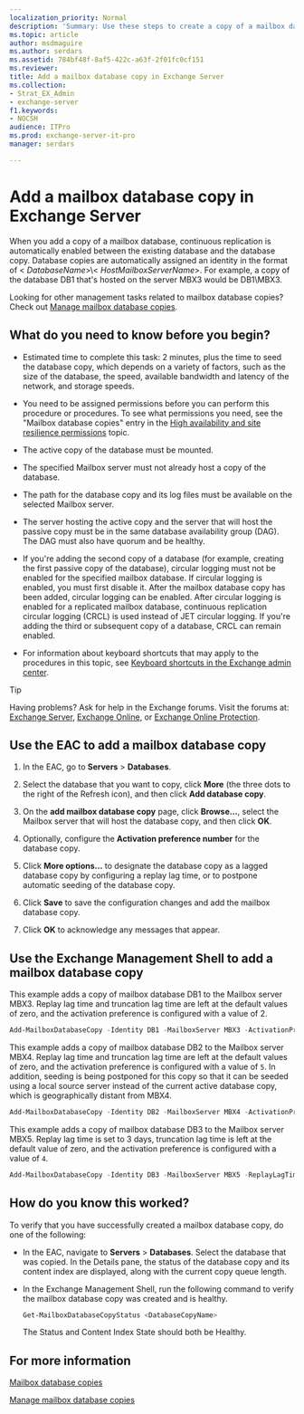 ```yaml
---
localization_priority: Normal
description: 'Summary: Use these steps to create a copy of a mailbox database in Exchange Server 2016 or Exchange Server 2019.'
ms.topic: article
author: msdmaguire
ms.author: serdars
ms.assetid: 784bf48f-8af5-422c-a63f-2f01fc0cf151
ms.reviewer: 
title: Add a mailbox database copy in Exchange Server
ms.collection:
- Strat_EX_Admin
- exchange-server
f1.keywords:
- NOCSH
audience: ITPro
ms.prod: exchange-server-it-pro
manager: serdars

---
```


# Add a mailbox database copy  in Exchange Server

When you add a copy of a mailbox database, continuous replication is automatically enabled between the existing database and the database copy. Database copies are automatically assigned an identity in the format of \< _DatabaseName_\>\\< _HostMailboxServerName_\>. For example, a copy of the database DB1 that's hosted on the server MBX3 would be DB1\MBX3.

Looking for other management tasks related to mailbox database copies? Check out [Manage mailbox database copies](manage-database-copies.md).

## What do you need to know before you begin?

- Estimated time to complete this task: 2 minutes, plus the time to seed the database copy, which depends on a variety of factors, such as the size of the database, the speed, available bandwidth and latency of the network, and storage speeds.

- You need to be assigned permissions before you can perform this procedure or procedures. To see what permissions you need, see the "Mailbox database copies" entry in the [High availability and site resilience permissions](../../permissions/feature-permissions/ha-permissions.md) topic.

- The active copy of the database must be mounted.

- The specified Mailbox server must not already host a copy of the database.

- The path for the database copy and its log files must be available on the selected Mailbox server.

- The server hosting the active copy and the server that will host the passive copy must be in the same database availability group (DAG). The DAG must also have quorum and be healthy.

- If you're adding the second copy of a database (for example, creating the first passive copy of the database), circular logging must not be enabled for the specified mailbox database. If circular logging is enabled, you must first disable it. After the mailbox database copy has been added, circular logging can be enabled. After circular logging is enabled for a replicated mailbox database, continuous replication circular logging (CRCL) is used instead of JET circular logging. If you're adding the third or subsequent copy of a database, CRCL can remain enabled.

- For information about keyboard shortcuts that may apply to the procedures in this topic, see [Keyboard shortcuts in the Exchange admin center](../../about-documentation/exchange-admin-center-keyboard-shortcuts.md).

> [!TIP]
> Having problems? Ask for help in the Exchange forums. Visit the forums at: [Exchange Server](https://social.technet.microsoft.com/forums/office/home?category=exchangeserver), [Exchange Online](https://social.technet.microsoft.com/forums/msonline/home?forum=onlineservicesexchange), or [Exchange Online Protection](https://social.technet.microsoft.com/forums/forefront/home?forum=FOPE).

## Use the EAC to add a mailbox database copy
<a name="UseEMC"> </a>

1. In the EAC, go to **Servers** \> **Databases**.

2. Select the database that you want to copy, click **More** (the three dots to the right of the Refresh icon), and then click **Add database copy**.

3. On the **add mailbox database copy** page, click **Browse...**, select the Mailbox server that will host the database copy, and then click **OK**.

4. Optionally, configure the **Activation preference number** for the database copy.

5. Click **More options...** to designate the database copy as a lagged database copy by configuring a replay lag time, or to postpone automatic seeding of the database copy.

6. Click **Save** to save the configuration changes and add the mailbox database copy.

7. Click **OK** to acknowledge any messages that appear.

## Use the Exchange Management Shell to add a mailbox database copy
<a name="UseShell"> </a>

This example adds a copy of mailbox database DB1 to the Mailbox server MBX3. Replay lag time and truncation lag time are left at the default values of zero, and the activation preference is configured with a value of 2.

```powershell
Add-MailboxDatabaseCopy -Identity DB1 -MailboxServer MBX3 -ActivationPreference 2
```

This example adds a copy of mailbox database DB2 to the Mailbox server MBX4. Replay lag time and truncation lag time are left at the default values of zero, and the activation preference is configured with a value of `5`. In addition, seeding is being postponed for this copy so that it can be seeded using a local source server instead of the current active database copy, which is geographically distant from MBX4.

```powershell
Add-MailboxDatabaseCopy -Identity DB2 -MailboxServer MBX4 -ActivationPreference 5 -SeedingPostponed
```

This example adds a copy of mailbox database DB3 to the Mailbox server MBX5. Replay lag time is set to 3 days, truncation lag time is left at the default value of zero, and the activation preference is configured with a value of `4`.

```powershell
Add-MailboxDatabaseCopy -Identity DB3 -MailboxServer MBX5 -ReplayLagTime 3.00:00:00 -ActivationPreference 4
```

## How do you know this worked?
<a name="UseShell"> </a>

To verify that you have successfully created a mailbox database copy, do one of the following:

- In the EAC, navigate to **Servers** \> **Databases**. Select the database that was copied. In the Details pane, the status of the database copy and its content index are displayed, along with the current copy queue length.

- In the Exchange Management Shell, run the following command to verify the mailbox database copy was created and is healthy.

  ```powershell
  Get-MailboxDatabaseCopyStatus <DatabaseCopyName>
  ```

    The Status and Content Index State should both be Healthy.

## For more information
<a name="UseShell"> </a>

[Mailbox database copies](../../high-availability/database-availability-groups/database-copies.md)

[Manage mailbox database copies](manage-database-copies.md)
